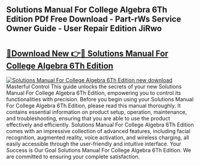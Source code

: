 ## Solutions Manual For College Algebra 6Th Edition PDf Free Download - Part-rWs Service Owner Guide - User Repair Edition JiRwo

# <h2><a href="http://bc84797.oget.top/?id=Solutions+Manual+For+College+Algebra+6Th+Edition">🔗Download New 👉🔴 Solutions Manual For College Algebra 6Th Edition</a></h2>

[![Solutions Manual For College Algebra 6Th Edition new download](https://i.imgur.com/5g1atiW.png)](http://bc84797.oget.top/?id=Solutions+Manual+For+College+Algebra+6Th+Edition)
Masterful Control This guide unlocks the secrets of your new Solutions Manual For College Algebra 6Th Edition, empowering you to control its functionalities with precision. Before you begin using your Solutions Manual For College Algebra 6Th Edition, please read this manual thoroughly. It contains essential information on product setup, operation, maintenance, and troubleshooting, ensuring that you are able to use the product effectively and efficiently. Solutions Manual For College Algebra 6Th Edition comes with an impressive collection of advanced features, including facial recognition, augmented reality, voice activation, and wireless charging, all easily accessible through the user-friendly and intuitive interface. Your Success is Our Goal Solutions Manual For College Algebra 6Th Edition. We are committed to ensuring your complete satisfaction.

